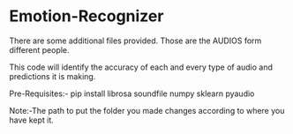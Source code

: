 # Emotion-Recognizer
There are some additional files provided. Those are the AUDIOS form different people.

This code will identify the accuracy of each and every type of audio and predictions it is making.

Pre-Requisites:-
pip install librosa soundfile numpy sklearn pyaudio


Note:-The path to put the folder you made changes according to where you have kept it.

